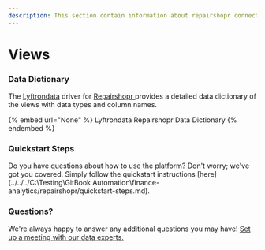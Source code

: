```yaml
---
description: This section contain information about repairshopr connector views information
---
```


# Views

### Data Dictionary

The [Lyftrondata](https://www.lyftrondata.com/) driver for [Repairshopr](None/)[ ](https://www.lyftrondata.com/integration/repairshopr/)provides a detailed data dictionary of the views with data types and column names.

{% embed url="None" %}
Lyftrondata Repairshopr Data Dictionary
{% endembed %}

### Quickstart Steps

Do you have questions about how to use the platform? Don't worry; we've got you covered. Simply follow the quickstart instructions [here](../../../C:\Testing\GitBook Automation\finance-analytics/repairshopr/quickstart-steps.md).

### Questions? <a href="#questions" id="questions"></a>

We're always happy to answer any additional questions you may have! [Set up a meeting with our data experts.](https://www.lyftrondata.com/book-a-meeting/)


